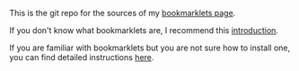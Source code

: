 This is the git repo for the sources of my [bookmarklets page](https://thomasleplus.github.io/bookmarklets).

If you don't know what bookmarklets are, I recommend this [introduction](https://www.howtogeek.com/189358/beginner-geek-how-to-use-bookmarklets-on-any-device/).

If you are familiar with bookmarklets but you are not sure how to install one, you can find detailed instructions [here](https://mreidsma.github.io/bookmarklets/installing.html).
